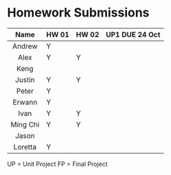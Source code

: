 # Homework Submissions

| Name | HW 01 | HW 02 | UP1 DUE 24 Oct|
|:-:|---|---|---|
| Andrew | Y |  |  |
| Alex | Y | Y |  |
| Keng |  |  |  |
| Justin | Y | Y |  |
| Peter | Y |  |  |
| Erwann | Y |  |  |
| Ivan | Y | Y |  |
| Ming Chi | Y | Y |  |
| Jason |  |  |  |
| Loretta | Y |  |  |

UP = Unit Project
FP = Final Project